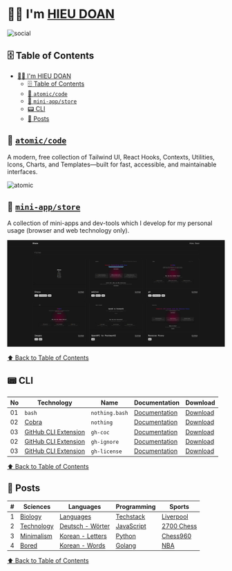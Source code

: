 # 👨‍💻 I'm [HIEU DOAN][hieudoanm]

![social](https://raw.githubusercontent.com/hieudoanm/hieudoanm/refs/heads/master/assets/images/cover.png)

## 🗄️ Table of Contents

- [👨‍💻 I'm HIEU DOAN](#-im-hieu-doan)
  - [🗄️ Table of Contents](#️-table-of-contents)
  - [🎨 `atomic/code`](#-atomiccode)
  - [📱 `mini-app/store`](#-mini-appstore)
  - [📟 CLI](#-cli)
  - [📰 Posts](#-posts)

## 🎨 [`atomic/code`][app-atomic]

A modern, free collection of Tailwind UI, React Hooks, Contexts, Utilities, Icons, Charts, and Templates—built for fast, accessible, and maintainable interfaces.

![atomic](https://raw.githubusercontent.com/hieudoanm/atomic/refs/heads/master/images/cover.png)

## 📱 [`mini-app/store`][app-store]

A collection of mini-apps and dev-tools which I develop for my personal usage (browser and web technology only).

![studio](https://raw.githubusercontent.com/hieudoanm/mini-app-store/refs/heads/master/images/cover.png)

[⬆️ Back to Table of Contents](#️-table-of-contents)

## 📟 CLI

| No  | Technology                               | Name           | Documentation               | Download                  |
| --- | ---------------------------------------- | -------------- | --------------------------- | ------------------------- |
| 01  | `bash`                                   | `nothing.bash` | [Documentation][doc-bash]   | [Download][dl-bash]       |
| 02  | [Cobra](https://cobra.dev/)              | `nothing`      | [Documentation][doc-cobra]  | [Download][dl-cobra]      |
| 03  | [GitHub CLI Extension][gh-cli-extension] | `gh-coc`       | [Documentation][doc-gh-cli] | [Download][dl-gh-coc]     |
| 02  | [GitHub CLI Extension][gh-cli-extension] | `gh-ignore`    | [Documentation][doc-gh-cli] | [Download][dl-gh-ignore]  |
| 03  | [GitHub CLI Extension][gh-cli-extension] | `gh-license`   | [Documentation][doc-gh-cli] | [Download][dl-gh-license] |

[⬆️ Back to Table of Contents](#️-table-of-contents)

## 📰 Posts

| #   | Sciences                      | Languages                               | Programming                   | Sports                      |
| --- | ----------------------------- | --------------------------------------- | ----------------------------- | --------------------------- |
| 1   | [Biology][post-biology]       | [Languages][post-languages]             | [Techstack][post-techstack]   | [Liverpool][post-liverpool] |
| 2   | [Technology][post-technology] | [Deutsch - Wörter][post-deutsch-words]  | [JavaScript][post-javascript] | [2700 Chess][post-2700]     |
| 3   | [Minimalism][post-minimalism] | [Korean - Letters][post-korean-letters] | [Python][post-python]         | [Chess960][post-960]        |
| 4   | [Bored][post-bored]           | [Korean - Words][post-korean-words]     | [Golang][post-golang]         | [NBA][post-nba]             |

[⬆️ Back to Table of Contents](#️-table-of-contents)

[app-atomic]: https://hieudoanm.github.io/atomic/
[app-store]: https://hieudoanm.github.io/mini-app-store/
[doc-bash]: https://github.com/hieudoanm/hieudoanm.github.io/tree/master/packages/cli/bash/README.md
[doc-cobra]: https://github.com/hieudoanm/hieudoanm.github.io/tree/master/packages/cli/go.dev/cobra/README.md
[doc-gh-cli]: https://github.com/hieudoanm/hieudoanm.github.io/tree/master/packages/cli/go.dev/github/extensions/README.md
[dl-bash]: https://github.com/hieudoanm/hieudoanm.github.io/tree/master/packages/cli/bash/dist/nothing.bash
[dl-cobra]: https://github.com/hieudoanm/hieudoanm.github.io/tree/master/packages/cli/go.dev/cobra/bin/nothing
[dl-gh-coc]: https://github.com/hieudoanm/hieudoanm.github.io/tree/master/packages/cli/go.dev/github/extensions/bin/gh-coc
[dl-gh-ignore]: https://github.com/hieudoanm/hieudoanm.github.io/tree/master/packages/cli/go.dev/github/extensions/bin/gh-ignore
[dl-gh-license]: https://github.com/hieudoanm/hieudoanm.github.io/tree/master/packages/cli/go.dev/github/extensions/bin/gh-license
[gh-cli-extension]: https://cli.github.com/manual/gh_extension
[hieudoanm]: https://hieudoanm.github.io
[post-2700]: https://hieudoanm.github.io/posts/sports/individual/chess/fide/2700/
[post-960]: https://hieudoanm.github.io/posts/sports/individual/chess/variants/
[post-biology]: https://hieudoanm.github.io/posts/education/steam/sciences/biology/
[post-bored]: https://hieudoanm.github.io/posts/personal/bored/
[post-golang]: https://hieudoanm.github.io/posts/education/steam/technology/programming/languages/low-level/golang/
[post-javascript]: https://hieudoanm.github.io/posts/education/steam/technology/programming/languages/front-end/javascript/
[post-languages]: https://hieudoanm.github.io/posts/education/social/languages/languages/
[post-deutsch-words]: https://hieudoanm.github.io/posts/education/social/languages/deutsch/w%C3%B6rter/
[post-korean-letters]: https://hieudoanm.github.io/posts/education/social/languages/korean/letters/
[post-korean-words]: https://hieudoanm.github.io/posts/education/social/languages/korean/words/
[post-liverpool]: https://hieudoanm.github.io/posts/sports/team/association-football/english/liverpool/
[post-minimalism]: https://hieudoanm.github.io/posts/materialism/minimalism/
[post-nba]: https://hieudoanm.github.io/posts/sports/team/basketball/nba/
[post-python]: https://hieudoanm.github.io/posts/education/steam/technology/programming/languages/data-science/python/
[post-technology]: https://hieudoanm.github.io/posts/materialism/technology/
[post-techstack]: https://hieudoanm.github.io/posts/education/steam/technology/programming/techstack/
